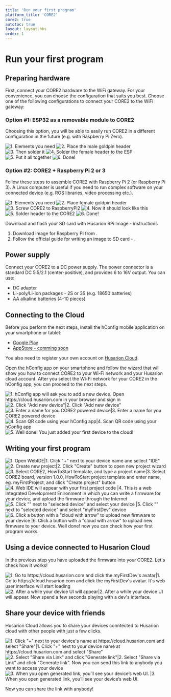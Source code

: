 ```yaml
---
title: 'Run your first program'
platform_title: 'CORE2'
core2: true
autotoc: true
layout: layout.hbs
order: 1
---
```


# Run your first program #
## Preparing hardware ##

First, connect your CORE2 hardware to the WiFi gateway. For your convenience, you can choose the configuration that suits you best. 
Choose one of the following configurations to connect your CORE2 to the WiFi gateway:

### Option #1: ESP32 as a removable module to CORE2 ###
Choosing this option, you will be able to easily run CORE2 in a different configuration in the future (e.g. with Raspberry Pi Zero).


<div class="gallery gallery-6">

![1. Elements you need](/assets/img/howToStart/esp_removable-01.png "[1/6] You will need: 2 nuts, stand-off, 7x2 goldpin female header, 7x2 goldpin male header, CORE2 and ESP32 module")
![2. Place the male goldpin header](/assets/img/howToStart/esp_removable-02.png "[2/6] Place the 7x2 goldpin male header on the CORE2 hRPI connector]")
![3. Then solder it](/assets/img/howToStart/esp_removable-03.png "[3/6] Solder the 7x2 goldpin male header to the CORE2 hRPI connector")
![4. Solder the female header to the ESP](/assets/img/howToStart/esp_removable-04.png "[4/6] Solder the 7x2 goldpin female header to the ESP32")
![5. Put it all together](/assets/img/howToStart/esp_removable-05.png "[5/6] Use 2 nuts, and spacer to reliably connect CORE2 and ESP32 module")
![6. Done!](/assets/img/howToStart/esp_removable-06.png "[6/6] Well done! Now you are ready to connect your CORE2 to the Husarion cloud")

</div>


### Option #2: CORE2 + Raspberry Pi 2 or 3 ###

Follow these steps to assemble CORE2 with Raspberry Pi 2 (or Raspberry Pi 3). A Linux computer is useful if you need to run complex software on your connected device (e.g. ROS libraries, video processing etc.).

<div class="gallery gallery-6">

![1. Elements you need](/assets/img/howToStart/raspberry_Pi2-01.png "[1/6] You will need: 8 x nut, 4 x stand-off, 7x2 goldpin female header \(with long pins\), CORE2 and Raspberry Pi 2 computer")
![2. Place female goldpin header](/assets/img/howToStart/raspberry_Pi2-02.png "[2/6] Place 7x2 goldpin female header on the pins #1-14 of Raspberry Pi 2 male header") 
![3. Screw CORE2 to RaspberryPi2](/assets/img/howToStart/raspberry_Pi2-03.png "[3/6]  Use 8 x nut, and 4 x stand-off to reliably connect CORE2 and Raspberry Pi 2")
![4. Now it should look like this](/assets/img/howToStart/raspberry_Pi2-04.png "[4/6] Make sure that your CORE2 and Raspberry Pi 2 are joined together like on the picture")
![5. Solder header to the CORE2](/assets/img/howToStart/raspberry_Pi2-05.png "[5/6] Solder 7x2 goldpin female header to the CORE")
![6. Done!](/assets/img/howToStart/raspberry_Pi2-06.png "[6/6] Well done! Now you are ready to connect you CORE2 to the Husarion cloud")

</div>

Download and flash your SD card with Husarion RPi Image - instructions

1. Download image for Raspberry PI from [](https://files.husarion.com/rpi-image-stable.img).
2. Follow the official guide for writing an image to SD card - [](https://www.raspberrypi.org/documentation/installation/installing-images/).

## Power supply ##

Connect your CORE2 to a DC power supply. The power connector is a standard DC 5.5/2.1 (center-positive), and provides 6 to 16V output. You can use:

* DC adapter
* Li-poly/Li-ion packages - 2S or 3S (e.g. 18650 batteries)
* AA alkaline batteries (4-10 pieces)

## Connecting to the Cloud ##
Before you perform the next steps, install the hConfig mobile application on your smartphone or tablet:
* [Google Play](https://play.google.com/store/apps/details?id=com.husarion.configtool2&hl=en)
* [AppStore - comming soon](https://husarion.com)

You also need to register your own account on [Husarion Cloud](https://cloud.husarion.com).

Open the hConfig app on your smartphone and follow the wizard that will show you how to connect CORE2 to your Wi-Fi network and your Husarion cloud account. After you select the Wi-Fi network for your CORE2 in the hConfig app, you can proceed to the next steps.

![1. hConfig app will ask you to add a new device. Open https://cloud.husarion.com in your browser and sign in](/assets/img/howToStart/1_signin.png)
![2. Click "Add new device"|2. Click "Add new device"](/assets/img/howToStart/2_addNewDevice.png)
![3. Enter a name for you CORE2 powered device|3. Enter a name for you CORE2 powered device](/assets/img/howToStart/3_enterName.png)
![4. Scan QR code using your hConfig app|4. Scan QR code using your hConfig app](/assets/img/howToStart/4_scanQr.png)
![5. Well done! You just added your first device to the cloud!](/assets/img/howToStart/5_devAdded.png)

## Writing your first program ##

![1. Open WebIDE|1. Click "+" next to your device name ane sellect "IDE"](/assets/img/howToStart/6_openWebIDE.png)
![2. Create new project|2. Click "Create" button to open new project wizard](/assets/img/howToStart/7_createNewProj.png)
![3. Select CORE2, HowToStart template, and type a project name|3. Select CORE2 board, version 1.0.0, HowToStart project template and enter name, eg. myFirstProject, and click "Create project" button](/assets/img/howToStart/8_projSettings.png)
![4. Web IDE will appear with your first project code |4. This is a web Integrated Development Enironment in which you can write a firmware for your device, and upload the firmware through the Internet](/assets/img/howToStart/9_webIDEmain.png)
![5. Click "<none>" next to "selected device" and select your device |5. Click "<none>" next to "selected device" and select "myFirstDev" device](/assets/img/howToStart/10_webIDEselectDev.png)
![6. Click a button with a "cloud with arrow" to upload new firmware to your device |6. Click a button with a "cloud with arrow" to upload new firmware to your device. Well done! now you can check how your first program works.](/assets/img/howToStart/11_webIDEprogram.png)

## Using a device connected to Husarion Cloud ##
In the previous step you have uploaded the firmware into your CORE2. Let's check how it works!<br/>

![1. Go to https://cloud.husarion.com and click the myFirstDev's avatar|1. Go to https://cloud.husarion.com and click the myFirstDev's avatar. It's web user interface will start loading](/assets/img/howToStart/12_openDevUI.png)
![2. After a while your device UI will appear|2. After a while your device UI will appear. Now spend a few seconds playing with a dev's interface.](/assets/img/howToStart/13_devUI.png)

## Share your device with friends ##
Husarion Cloud allows you to share your devices conntected to Husarion cloud with other people with just a few clicks.

![1. Click "+" next to your device's name at https://cloud.husarion.com and select "Share"|1. Click "+" next to your device name at https://cloud.husarion.com and select "Share"](/assets/img/howToStart/14_shareSelect.png)
![2. Select "Share via Link" and click "Generate link"|2. Select "Share via Link" and click "Generate link". Now you can send this link to anybody you want to access your device](/assets/img/howToStart/15_shareDetails.png)
![3. When you open generated link, you’ll see your device’s web UI. |3. When you open generated link, you’ll see your device’s web UI.](/assets/img/howToStart/16_shareUI.png)

Now you can share the link with anybody!
